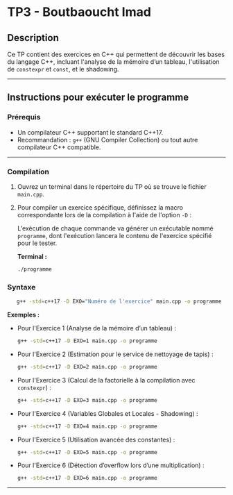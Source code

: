 # TP3 - Boutbaoucht Imad

## Description

Ce TP contient des exercices en C++ qui permettent de découvrir les bases du langage C++, incluant l'analyse de la mémoire d’un tableau, l'utilisation de `constexpr` et `const`, et le shadowing.

---

## Instructions pour exécuter le programme

### Prérequis

- Un compilateur C++ supportant le standard C++17.
- Recommandation : `g++` (GNU Compiler Collection) ou tout autre compilateur C++ compatible.

---

### Compilation

1. Ouvrez un terminal dans le répertoire du TP où se trouve le fichier `main.cpp`.

2. Pour compiler un exercice spécifique, définissez la macro correspondante lors de la compilation à l'aide de l'option `-D` :

   L'exécution de chaque commande va générer un exécutable nommé `programme`, dont l'exécution lancera le contenu de l'exercice spécifié pour le tester.

   **Terminal :**

   ```bash
   ./programme
   ```

### Syntaxe

```bash
   g++ -std=c++17 -D EXO="Numéro de l'exercice" main.cpp -o programme
```

**Exemples :**

- Pour l'Exercice 1 (Analyse de la mémoire d’un tableau) :
  ```bash
  g++ -std=c++17 -D EXO=1 main.cpp -o programme
  ```

- Pour l'Exercice 2 (Estimation pour le service de nettoyage de tapis) :
  ```bash
  g++ -std=c++17 -D EXO=2 main.cpp -o programme
  ```

- Pour l'Exercice 3 (Calcul de la factorielle à la compilation avec `constexpr`) :
  ```bash
  g++ -std=c++17 -D EXO=3 main.cpp -o programme
  ```

- Pour l'Exercice 4 (Variables Globales et Locales - Shadowing) :
  ```bash
  g++ -std=c++17 -D EXO=4 main.cpp -o programme
  ```

- Pour l'Exercice 5 (Utilisation avancée des constantes) :
  ```bash
  g++ -std=c++17 -D EXO=5 main.cpp -o programme
  ```

- Pour l'Exercice 6 (Détection d’overflow lors d’une multiplication) :
  ```bash
  g++ -std=c++17 -D EXO=6 main.cpp -o programme
  ```

---

